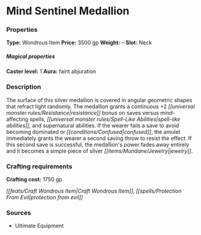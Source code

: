 ﻿---
Title: "Mind Sentinel Medallion"
Type: "Wondrous Item"
Price: "3500 gp"
Weight: "–"
Slot: "Neck"
Caster level: "1"
Aura: "faint abjuration"
Description: |
  "The surface of this silver medallion is covered in angular geometric shapes that refract light randomly. The medallion grants a continuous +2 resistance bonus on saves versus mind-affecting spells, spell-like abilities, and supernatural abilities. If the wearer fails a save to avoid becoming dominated or confused, the amulet immediately grants the wearer a second saving throw to resist the effect. If this second save is successful, the medallion's power fades away entirely and it becomes a simple piece of silver jewelry."
Crafting cost: "1750 gp"
Sources: "['Ultimate Equipment']"
---

# Mind Sentinel Medallion

### Properties

**Type:** Wondrous Item **Price:** 3500 gp **Weight:** – **Slot:** Neck

##### Magical properties

**Caster level:** 1 **Aura:** faint abjuration

### Description

The surface of this silver medallion is covered in angular geometric shapes that refract light randomly. The medallion grants a continuous +2 _[[universal monster rules/Resistance|resistance]]_ bonus on saves versus mind-affecting spells, _[[universal monster rules/Spell-Like Abilities|spell-like abilities]]_, and supernatural abilities. If the wearer fails a save to avoid becoming dominated or _[[conditions/Confused|confused]]_, the amulet immediately grants the wearer a second saving throw to resist the effect. If this second save is successful, the medallion's power fades away entirely and it becomes a simple piece of silver _[[items/Mundane/Jewelry|jewelry]]_.

### Crafting requirements

**Crafting cost:** 1750 gp

_[[feats/Craft Wondrous Item|Craft Wondrous Item]]_, _[[spells/Protection From Evil|protection from evil]]_

### Sources

* Ultimate Equipment